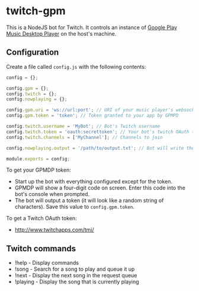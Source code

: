 # twitch-gpm

This is a NodeJS bot for Twitch. It controls an instance of [Google Play Music Desktop Player](https://github.com/MarshallOfSound/Google-Play-Music-Desktop-Player-UNOFFICIAL-) on the host's machine.

## Configuration

Create a file called `config.js` with the following contents:

```javascript
config = {};

config.gpm = {};
config.twitch = {};
config.nowplaying = {};

config.gpm.uri = 'ws://url:port'; // URI of your music player's websocket interface 
config.gpm.token = 'token'; // Token granted to your app by GPMPD

config.twitch.username = 'MyBot'; // Bot's Twitch username
config.twitch.token = 'oauth:secrettoken'; // Your bot's twitch OAuth token
config.twitch.channels = ['MyChannel']; // Channels to join

config.nowplaying.output = '/path/to/output.txt'; // Bot will write the currently playing song to this file

module.exports = config;
```

To get your GPMDP token:
* Start up the bot with everything configured except for the token.
* GPMDP will show a four-digit code on screen. Enter this code into the bot's console when prompted.
* The bot will output a token (it will look like a random string of characters). Save this value to `config.gpm.token`.

To get a Twitch OAuth token:
* http://www.twitchapps.com/tmi/

## Twitch commands

* !help - Display commands
* !song - Search for a song to play and queue it up
* !next - Display the next song in the request queue
* !playing - Display the song that is currently playing
